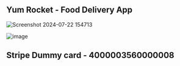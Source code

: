 ## Yum Rocket - Food Delivery App
 
![Screenshot 2024-07-22 154713](https://github.com/user-attachments/assets/cc8db0bc-f64a-439f-a573-6d33e028edb1)

![image](https://github.com/user-attachments/assets/47e7cf3a-46c3-405f-bfab-4cfff5f4c42b)

## Stripe Dummy card - 4000003560000008
